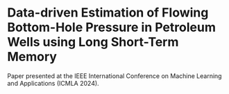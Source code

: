 # Data-driven Estimation of Flowing Bottom-Hole Pressure in Petroleum Wells using Long Short-Term Memory
Paper presented at the IEEE International Conference on Machine Learning and Applications (ICMLA 2024).
